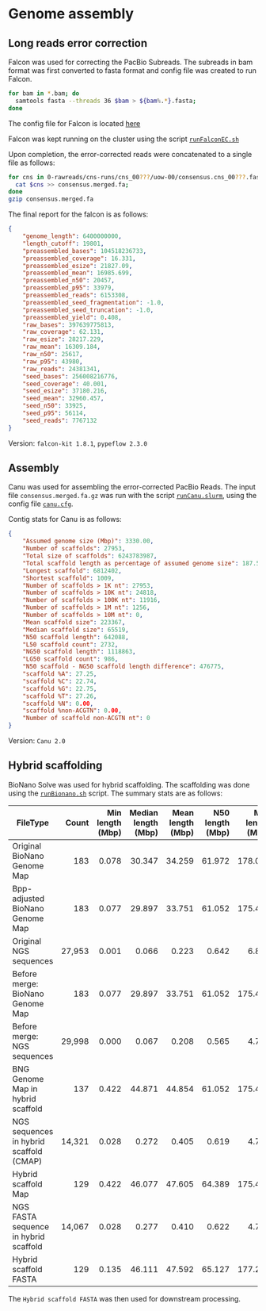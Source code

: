 # Genome assembly

## Long reads error correction

Falcon was used for correcting the PacBio Subreads. The subreads in bam format was first converted to fasta format and config file was created to run Falcon.

```bash
for bam in *.bam; do
  samtools fasta --threads 36 $bam > ${bam%.*}.fasta;
done
```
The config file for Falcon is located [here](assets/falcon.cfg)

Falcon was kept running on the cluster using the script [`runFalconEC.sh`](runFalconEC.sh)

Upon completion, the error-corrected reads were concatenated to a single file as follows:

```bash
for cns in 0-rawreads/cns-runs/cns_00???/uow-00/consensus.cns_00???.fasta; do
  cat $cns >> consensus.merged.fa;
done
gzip consensus.merged.fa
```

The final report for the falcon is as follows:

```json
{
    "genome_length": 6400000000,
    "length_cutoff": 19801,
    "preassembled_bases": 104518236733,
    "preassembled_coverage": 16.331,
    "preassembled_esize": 21827.09,
    "preassembled_mean": 16985.699,
    "preassembled_n50": 20457,
    "preassembled_p95": 33979,
    "preassembled_reads": 6153308,
    "preassembled_seed_fragmentation": -1.0,
    "preassembled_seed_truncation": -1.0,
    "preassembled_yield": 0.408,
    "raw_bases": 397639775813,
    "raw_coverage": 62.131,
    "raw_esize": 28217.229,
    "raw_mean": 16309.184,
    "raw_n50": 25617,
    "raw_p95": 43980,
    "raw_reads": 24381341,
    "seed_bases": 256008216776,
    "seed_coverage": 40.001,
    "seed_esize": 37180.216,
    "seed_mean": 32960.457,
    "seed_n50": 33925,
    "seed_p95": 56114,
    "seed_reads": 7767132
}
```

Version: `falcon-kit 1.8.1`, `pypeflow 2.3.0`


## Assembly

Canu was used for assembling the error-corrected PacBio Reads. The input file `consensus.merged.fa.gz` was run with the script [`runCanu.slurm`](runCanu.slurm), using the config file [`canu.cfg`](assets/canu.cfg).

Contig stats for Canu is as follows:

```json
{
    "Assumed genome size (Mbp)": 3330.00,
    "Number of scaffolds": 27953,
    "Total size of scaffolds": 6243783987,
    "Total scaffold length as percentage of assumed genome size": 187.5,
    "Longest scaffold": 6812402,
    "Shortest scaffold": 1009,
    "Number of scaffolds > 1K nt": 27953,
    "Number of scaffolds > 10K nt": 24818,
    "Number of scaffolds > 100K nt": 11916,
    "Number of scaffolds > 1M nt": 1256,
    "Number of scaffolds > 10M nt": 0,
    "Mean scaffold size": 223367,
    "Median scaffold size": 65519,
    "N50 scaffold length": 642088,
    "L50 scaffold count": 2732,
    "NG50 scaffold length": 1118863,
    "LG50 scaffold count": 986,
    "N50 scaffold - NG50 scaffold length difference": 476775,
    "scaffold %A": 27.25,
    "scaffold %C": 22.74,
    "scaffold %G": 22.75,
    "scaffold %T": 27.26,
    "scaffold %N": 0.00,
    "scaffold %non-ACGTN": 0.00,
    "Number of scaffold non-ACGTN nt": 0
}
```

Version: `Canu 2.0`

## Hybrid scaffolding

BioNano Solve was used for hybrid scaffolding. The scaffolding was done using the [`runBionano.sh`](runBionano.sh) script. The summary stats are as follows:


| FileType                                              | Count   | Min length (Mbp)  | Median length (Mbp)  | Mean length (Mbp)  | N50 length (Mbp)  | Max length (Mbp)  | Total length (Mbp)  |
|-------------------------------------------------------|--------:|------------------:|---------------------:|-------------------:|------------------:|------------------:|--------------------:|
| Original BioNano Genome Map               |     183 |             0.078 |               30.347 |             34.259 |            61.972 |           178.078 |           6,269.426 |
| Bpp-adjusted BioNano Genome Map         |     183 |             0.077 |               29.897 |             33.751 |            61.052 |           175.434 |           6,176.352 |
| Original NGS sequences                    |  27,953 |             0.001 |                0.066 |              0.223 |             0.642 |             6.812 |           6,243.784 |
| Before merge: BioNano Genome Map        |     183 |             0.077 |               29.897 |             33.751 |            61.052 |           175.434 |           6,176.352 |
| Before merge: NGS sequences               |  29,998 |             0.000 |                0.067 |              0.208 |             0.565 |             4.751 |           6,243.792 |
| BNG Genome Map in hybrid scaffold       |     137 |             0.422 |               44.871 |             44.854 |            61.052 |           175.434 |           6,144.991 |
| NGS sequences in hybrid scaffold (CMAP) |  14,321 |             0.028 |                0.272 |              0.405 |             0.619 |             4.751 |           5,797.308 |
| Hybrid scaffold Map                       |     129 |             0.422 |               46.077 |             47.605 |            64.389 |           175.434 |           6,141.024 |
| NGS FASTA sequence in hybrid scaffold   |  14,067 |             0.028 |                0.277 |              0.410 |             0.622 |             4.751 |           5,767.258 |
| Hybrid scaffold FASTA                     |     129 |             0.135 |               46.111 |             47.592 |            65.127 |           177.242 |           6,139.374 |


The `Hybrid scaffold FASTA` was then used for downstream processing.
